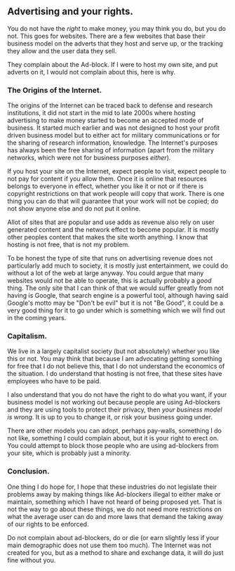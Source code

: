 ## Advertising and your rights.

You do not have the *right* to make money, you may think you do, but you do
not. This goes for websites. There are a few websites that base their business
model on the adverts that they host and serve up, or the tracking they allow
and the user data they sell. 

They complain about the Ad-block. If I were to host my own site, and put adverts
on it, I would not complain about this, here is why.

### The Origins of the Internet.

The origins of the Internet can be traced back to defense and research
institutions, it did not start in the mid to late 2000s where hosting
advertising to make money started to become an accepted mode of business. 
It started much earlier and was not designed to host
your profit driven business model but to either act for military communications
or for the sharing of research information, knowledge. The Internet's purposes
has always been the free sharing of information (apart from the military
networks, which were not for business purposes *either*).

If you host your site on the Internet, expect people to visit, expect people to
not pay for content if you allow them. Once it is online that resources belongs
to everyone in effect, whether you like it or not or if there is copyright
restrictions on that work people will copy that work. There is one thing you can
do that will guarantee that your work will not be copied; do not show anyone
else and do not put it online.

Allot of sites that are popular and use adds as revenue also rely on user
generated content and the network effect to become popular. It is mostly other
peoples content that makes the site worth anything. I know that hosting is not
free, that is not my problem.

To be honest the type of site that runs on advertising revenue does not
particularly add much to society, it is mostly just entertainment, we could do
without a lot of the web at large anyway. You could argue that many websites
would not be able to operate, this is actually probably a *good* thing. The only
site that I can think of that we would suffer greatly from not having is Google,
that search engine is a powerful tool, although having said Google's motto may
be "Don't be evil" but it is not "Be Good", it could be a very good thing for 
it to go under which is something which we will find out in the coming years.

### Capitalism.

We live in a largely capitalist society (but not absolutely) whether you like
this or not. You may think that because I am advocating getting something for
free that I do not believe this, that I do not understand the economics of the
situation. I do understand that hosting is not free, that these sites have
employees who have to be paid.

I also understand that you do not have the right to do what you want, if your
business model is not working out because people are using Ad-blockers and they
are using tools to protect their privacy, then *your business model is wrong*. It
is up to you to change it, or risk your business going under.

There are other models you can adopt, perhaps pay-walls, something I do not
like, something I could complain about, but it is your right to erect on. You
could attempt to block those people who are using ad-blockers from your site,
which is probably just a minority.


### Conclusion.

One thing I do hope for, I hope that these industries do not legislate their
problems away by making things like Ad-blockers illegal to either make or
maintain, something which I have not heard of being proposed yet. That is not
the way to go about these things, we do not need more restrictions on what the
average user can do and more laws that demand the taking away of our rights to
be enforced.

Do not complain about ad-blockers, do or die (or earn slightly less if your main
demographic does not use them too much). The Internet was not created for you,
but as a method to share and exchange data, it will do just fine without you.
